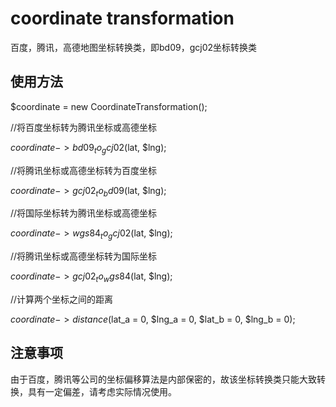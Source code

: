 # coordinate transformation

百度，腾讯，高德地图坐标转换类，即bd09，gcj02坐标转换类

## 使用方法

$coordinate = new CoordinateTransformation();

//将百度坐标转为腾讯坐标或高德坐标

$coordinate->bd09_to_gcj02($lat, $lng);

//将腾讯坐标或高德坐标转为百度坐标

$coordinate->gcj02_to_bd09($lat, $lng);

//将国际坐标转为腾讯坐标或高德坐标

$coordinate->wgs84_to_gcj02($lat, $lng);

//将腾讯坐标或高德坐标转为国际坐标

$coordinate->gcj02_to_wgs84($lat, $lng);

//计算两个坐标之间的距离

$coordinate->distance($lat_a = 0, $lng_a = 0, $lat_b = 0, $lng_b = 0);

## 注意事项

由于百度，腾讯等公司的坐标偏移算法是内部保密的，故该坐标转换类只能大致转换，具有一定偏差，请考虑实际情况使用。
